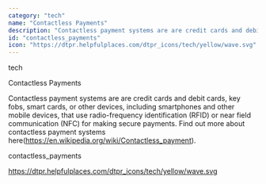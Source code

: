 ```yaml
---
category: "tech"
name: "Contactless Payments"
description: "Contactless payment systems are are credit cards and debit cards, key fobs, smart cards, or other devices, including smartphones and other mobile devices, that use radio-frequency identification (RFID) or near field communication (NFC) for making secure payments.  Find out more about contactless payment systems here(https://en.wikipedia.org/wiki/Contactless_payment)."
id: "contactless_payments"
icon: "https://dtpr.helpfulplaces.com/dtpr_icons/tech/yellow/wave.svg"
---
```

tech

Contactless Payments

Contactless payment systems are are credit cards and debit cards, key fobs, smart cards, or other devices, including smartphones and other mobile devices, that use radio-frequency identification (RFID) or near field communication (NFC) for making secure payments.  Find out more about contactless payment systems here(https://en.wikipedia.org/wiki/Contactless_payment).

contactless_payments

https://dtpr.helpfulplaces.com/dtpr_icons/tech/yellow/wave.svg